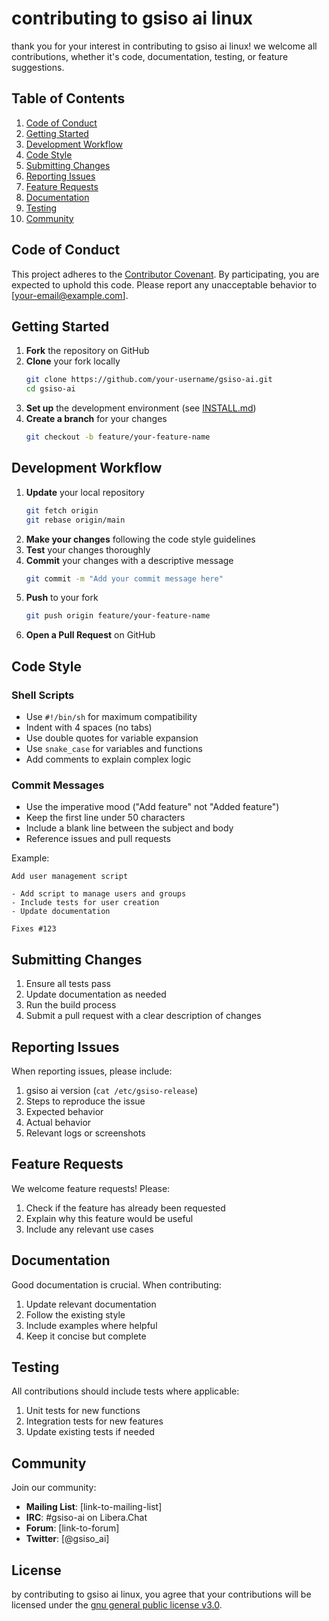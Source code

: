 # contributing to gsiso ai linux

thank you for your interest in contributing to gsiso ai linux! we welcome all contributions, whether it's code, documentation, testing, or feature suggestions.

## Table of Contents
1. [Code of Conduct](#code-of-conduct)
2. [Getting Started](#getting-started)
3. [Development Workflow](#development-workflow)
4. [Code Style](#code-style)
5. [Submitting Changes](#submitting-changes)
6. [Reporting Issues](#reporting-issues)
7. [Feature Requests](#feature-requests)
8. [Documentation](#documentation)
9. [Testing](#testing)
10. [Community](#community)

## Code of Conduct

This project adheres to the [Contributor Covenant](https://www.contributor-covenant.org/). By participating, you are expected to uphold this code. Please report any unacceptable behavior to [your-email@example.com].

## Getting Started

1. **Fork** the repository on GitHub
2. **Clone** your fork locally
   ```bash
   git clone https://github.com/your-username/gsiso-ai.git
   cd gsiso-ai
   ```
3. **Set up** the development environment (see [INSTALL.md](INSTALL.md))
4. **Create a branch** for your changes
   ```bash
   git checkout -b feature/your-feature-name
   ```

## Development Workflow

1. **Update** your local repository
   ```bash
   git fetch origin
   git rebase origin/main
   ```
2. **Make your changes** following the code style guidelines
3. **Test** your changes thoroughly
4. **Commit** your changes with a descriptive message
   ```bash
   git commit -m "Add your commit message here"
   ```
5. **Push** to your fork
   ```bash
   git push origin feature/your-feature-name
   ```
6. **Open a Pull Request** on GitHub

## Code Style

### Shell Scripts
- Use `#!/bin/sh` for maximum compatibility
- Indent with 4 spaces (no tabs)
- Use double quotes for variable expansion
- Use `snake_case` for variables and functions
- Add comments to explain complex logic

### Commit Messages
- Use the imperative mood ("Add feature" not "Added feature")
- Keep the first line under 50 characters
- Include a blank line between the subject and body
- Reference issues and pull requests

Example:
```
Add user management script

- Add script to manage users and groups
- Include tests for user creation
- Update documentation

Fixes #123
```

## Submitting Changes

1. Ensure all tests pass
2. Update documentation as needed
3. Run the build process
4. Submit a pull request with a clear description of changes

## Reporting Issues

When reporting issues, please include:

1. gsiso ai version (`cat /etc/gsiso-release`)
2. Steps to reproduce the issue
3. Expected behavior
4. Actual behavior
5. Relevant logs or screenshots

## Feature Requests

We welcome feature requests! Please:

1. Check if the feature has already been requested
2. Explain why this feature would be useful
3. Include any relevant use cases

## Documentation

Good documentation is crucial. When contributing:

1. Update relevant documentation
2. Follow the existing style
3. Include examples where helpful
4. Keep it concise but complete

## Testing

All contributions should include tests where applicable:

1. Unit tests for new functions
2. Integration tests for new features
3. Update existing tests if needed

## Community

Join our community:

- **Mailing List**: [link-to-mailing-list]
- **IRC**: #gsiso-ai on Libera.Chat
- **Forum**: [link-to-forum]
- **Twitter**: [@gsiso_ai]

## License

by contributing to gsiso ai linux, you agree that your contributions will be licensed under the [gnu general public license v3.0](license).
